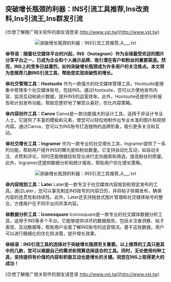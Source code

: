 ## **突破增长瓶颈的利器：INS引流工具推荐,Ins改资料,Ins引流王,Ins群发引流**

[😍想了解推广相关软件的朋友请登录 http://www.vst.tw](http://www.vst.tw)

 <center><img src="https://vst.tw/MP4/tuiguang/png/1.png" alt="突破增长瓶颈的利器：INS引流工具推荐_4___.txt"></center>

**😄导语：随着社交媒体平台的兴起，INS（Instagram）作为全球最受欢迎的图片分享平台之一，已成为企业和个人展示品牌、吸引潜在客户和粉丝的重要渠道。然而，INS上的竞争日益激烈，如何突破增长瓶颈成为许多用户的关注焦点。本文将为您推荐几款INS引流工具，帮助您实现突破性的增长。**

**😄社交管理工具：Hootsuite**
作为一款强大的社交媒体管理工具，Hootsuite能够集中管理多个社交媒体账号，包括INS。通过Hootsuite，您可以方便地发布内容、监测互动和统计数据，提升INS的运营效率。此外，Hootsuite还提供分析报告和计划发布功能，帮助您更好地了解受众喜好，优化内容策略。

**😄内容创作工具：Canva**
Canva是一款功能强大的设计工具，适用于非设计专业人士。它提供了丰富的模板和元素，使您可以轻松地制作出专业水准的图片和视频内容。通过Canva，您可以为INS账号打造独特的品牌形象，吸引更多关注和互动。

**😄社交增长工具：Ingramer**
作为一款专业的社交增长工具，Ingramer提供了一系列功能，帮助用户提升INS的曝光度和粉丝数量。它支持自动化互动，如自动关注、点赞和评论，同时还能根据目标受众进行定向搜索和筛选，提高粉丝的质量。此外，Ingramer还提供数据分析和统计报告，帮助用户优化增长策略。

 <center><img src="https://vst.tw/MP4/tuiguang/png/2.png" alt="突破增长瓶颈的利器：INS引流工具推荐_4___.txt"></center>

**😄内容规划工具：Later**
Later是一款专注于社交媒体内容规划和预定发布的工具。通过Later，您可以事先制定INS账号的内容日历，并将帖子排期发布，确保内容的连贯性和持续性。此外，Later还支持拖放式图片管理和社交媒体账号的整合，方便用户在不同平台间共享内容。

**😄数据分析工具：Iconosquare**
Iconosquare是一款专业的社交媒体数据分析工具，适用于INS等多个平台。它能够提供详尽的数据报告，包括关注者洞察、帖子表现、互动数据等，帮助用户全面了解INS账号的运营情况。基于这些数据，用户可以进行精细化的优化和决策，提升增长效果。

**😄结语：INS引流工具的选择对于突破增长瓶颈至关重要。以上推荐的工具只是其中的几款，您可以根据自己的需求和预算选择适合的工具。同时，无论使用何种工具，坚持提供有价值的内容和积极互动也是增长的关键。祝您在INS上取得更大的成功！**

[😍想了解推广相关软件的朋友请登录 http://www.vst.tw](http://www.vst.tw)



